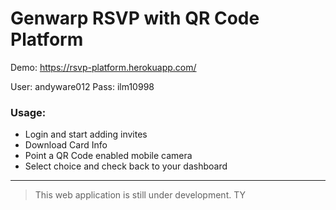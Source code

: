 # Genwarp RSVP with QR Code Platform

Demo: https://rsvp-platform.herokuapp.com/

User: andyware012
Pass: ilm10998

### Usage:
* Login and start adding invites
* Download Card Info
* Point a QR Code enabled mobile camera
* Select choice and check back to your dashboard
---
> This web application is still under development. TY
